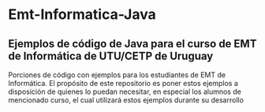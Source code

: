 # Emt-Informatica-Java
## Ejemplos de código de Java para el curso de EMT de Informática de UTU/CETP de Uruguay
Porciones de código con ejemplos para los estudiantes de EMT de Informática. El propósito de este repositorio es poner estos ejemplos a disposición de quienes lo puedan necesitar, en especial los alumnos de mencionado curso, el cual utilizará estos ejemplos durante su desarrollo
